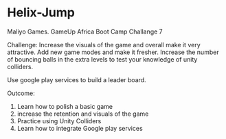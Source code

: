 # Helix-Jump
 Maliyo Games. GameUp Africa Boot Camp Challange 7

 Challenge:
 Increase the visuals of the game and overall make it very attractive. Add new game modes and make it fresher. Increase the number of bouncing balls in the extra levels to test your knowledge of unity colliders.

 Use google play services to build a leader board.
 
 Outcome:
  1. Learn how to polish a basic game
  2. increase the retention and visuals of the game
  3. Practice using Unity Colliders
  4. Learn how to integrate Google play services
